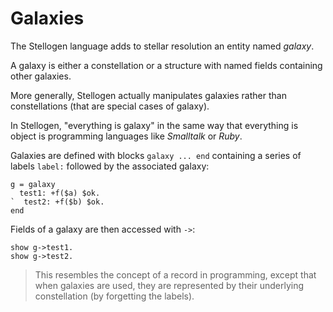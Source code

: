 # Galaxies

The Stellogen language adds to stellar resolution an entity named *galaxy*.

A galaxy is either a constellation or a structure with named fields containing
other galaxies.

More generally, Stellogen actually manipulates galaxies rather than
constellations (that are special cases of galaxy).

In Stellogen, "everything is galaxy" in the same way that everything is
object is programming languages like *Smalltalk* or *Ruby*.

Galaxies are defined with blocks `galaxy ... end` containing a series of labels
`label:` followed by the associated galaxy:

```
g = galaxy
  test1: +f($a) $ok.
`  test2: +f($b) $ok.
end
```

Fields of a galaxy are then accessed with `->`:

```
show g->test1.
show g->test2.
```

> This resembles the concept of a record in programming, except that when
galaxies are used, they are represented by their underlying constellation (by
forgetting the labels).
